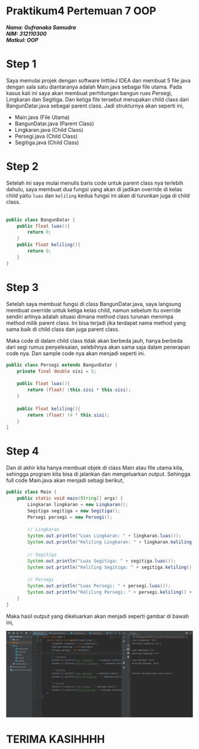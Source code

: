 # Praktikum4 Pertemuan 7 OOP

***Nama: Gufranaka Samudra***<br/>
***NIM: 312110300***<br/>
***Matkul: OOP***<br/>


# Step 1
Saya memulai projek dengan software InttileJ IDEA dan membuat 5 file java dengan sala satu diantaranya adalah Main.java sebagai file utama. Pada kasus kali ini saya akan membuat perhitungan bangun ruas Persegi, Lingkaran dan Segitiga. Dan ketiga file tersebut merupakan child class dari BangunDatar.java sebagai parent class. Jadi strukturnya akan seperti ini,

- Main.java (File Utama)
- BangunDatar.java (Parent Class)
- Lingkaran.java (Child Class)
- Persegi.java (Child Class)
- Segitiga.java (Child Class)

# Step 2
Setelah ini saya mulai menulis baris code untuk parent class nya terlebih dahulu, saya membuat dua fungsi yang akan di jadikan override di kelas child yaitu `luas` dan `keliling` kedua fungsi ini akan di turunkan juga di child class.

```java

public class BangunDatar {
    public float luas(){
        return 0;
    }
    public float keliling(){
        return 0;
    }
}
```

# Step 3
Setelah saya membuat fungsi di class BangunDatar.java, saya langsung membuat override untuk ketiga kelas child, namun sebelum itu override sendiri artinya adalah situasi dimana method class turunan menimpa method milik parent class. Ini bisa terjadi jika terdapat nama method yang sama baik di child class dan juga parent class. 


Maka code di dalam child class tidak akan berbeda jauh, hanya berbeda dari segi rumus penyelesaian, selebihnya akan sama saja dalam penerapan code nya. Dan sample code nya akan menjadi seperti ini.

```java
public class Persegi extends BangunDatar {
    private final double sisi = 5;

    public float luas(){
        return (float) (this.sisi * this.sisi);
    }

    public float keliling(){
        return (float) (4 * this.sisi);
    }
}

```

# Step 4
Dan di akhir kita hanya membuat objek di class Main atau file utama kita, sehingga program kita bisa di jalankan dan mengeluarkan output. Sehingga full code Main.java akan menjadi sebagi berikut,

```java
public class Main {
    public static void main(String[] args) {
        Lingkaran lingkaran = new Lingkaran();
        Segitiga segitiga = new Segitiga();
        Persegi persegi = new Persegi();

        // Lingkaran
        System.out.println("Luas Lingkaran: " + lingkaran.luas());
        System.out.println("Keliling Lingkaran: " + lingkaran.keliling() + "\n");

        // Segitiga
        System.out.println("Luas Segitiga: " + segitiga.luas());
        System.out.println("Keliling Segitiga: " + segitiga.keliling() + "\n");

        // Persegi
        System.out.println("Luas Persegi: " + persegi.luas());
        System.out.println("Keliling Persegi: " + persegi.keliling() + "\n");
    }
}
```

Maka hasil output yang dikeluarkan akan menjadi seperti gambar di bawah ini,

![output](https://raw.githubusercontent.com/AgufSamudra/Praktikum4/main/Screenshot%20(31).png)

# TERIMA KASIHHHH 
